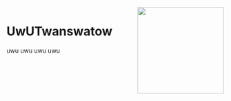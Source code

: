 <img src="https://i.ytimg.com/vi/YWcrfp_dXKM/maxresdefault.jpg" align="right" width="200" />

# UwUTwanswatow
uwu uwu uwu uwu
